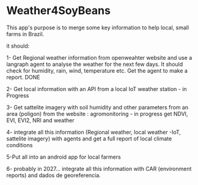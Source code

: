 # Weather4SoyBeans

This app's purpose is to merge some key information to help local, small farms in Brazil.

it should:

1- Get Regional weather information from openweahter website and use a langraph agent to analyse the weather for the next few days. It should check for humidity, rain, wind, temperature  etc. Get the agent to make a report. DONE

2- Get local information with an API from a local IoT weather station - in Progress

3- Get sattelite imagery with soil humidity and other parameters from an area (poligon) from the website : agromonitoring - in progress get NDVI, EVI, EVI2, NRI  and weather

4- integrate all this information (Regional weather, local weather -IoT, sattelite imagery) with agents and get a full report of local climate conditions

5-Put all into an android app for local farmers 

6- probably in 2027... integrate all this information with CAR (environment reports) and dados de georeferencia.